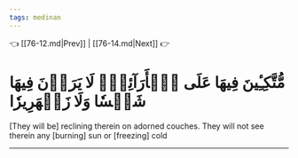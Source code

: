 ```yaml
---
tags: medinan
---
```


👈 [[76-12.md|Prev]] | [[76-14.md|Next]] 👉

# مُّتَّكِـِٔينَ فِيهَا عَلَى ٱلۡأَرَآئِكِۖ لَا يَرَوۡنَ فِيهَا شَمۡسٗا وَلَا زَمۡهَرِيرٗا

[They will be] reclining therein on adorned couches. They will not see therein any [burning] sun or [freezing] cold

---


